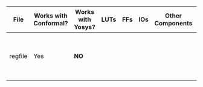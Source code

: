 |     **File**     |**Works with Conformal?**|**Works with Yosys?**|**LUTs**|**FFs**|**IOs**|     **Other Components**     |               **Errors**                  |
|------------------|-------------------------|---------------------|--------|-------|-------|------------------------------|-------------------------------------------|
|      regfile     |         Yes             |         **NO**      |        |       |       |                              | Yosys has issues selecting between regfiles |